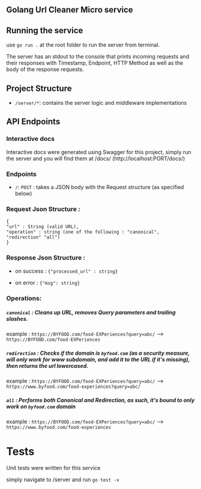 ## Golang Url Cleaner Micro service

## Running the service
use `go run .` at the root folder to run the server from terminal.

The server has an stdout to the console that prints incoming requests and their responses with Timestamp, Endpoint, HTTP Method as well as the body of the response requests.

## Project Structure

- `/server/*`: contains the server logic and middleware implementations

## API Endpoints

### Interactive docs
Interactive docs were generated using Swagger for this project, simply run the server and you will find them at /docs/ (http://localhost:PORT/docs/)


### Endpoints

- `/`: `POST` : takes a JSON body with the Request structure (as specified below)


### Request Json Structure : 

```
{
"url" : String (valid URL),
"operation" : string (one of the following : "canonical", "redirection" "all")
}

```

### Response Json Structure :

- on success :   `{"processed_url" : string}`


- on error :  `{"msg": string}`


### Operations:

##### `canonical` : Cleans up URL, removes Query parameters and trailing slashes.

example : `https://BYFOOD.com/food-EXPeriences?query=abc/`  -->  `https://BYFOOD.com/food-EXPeriences`



##### `redirection` : Checks if the domain is `byfood.com` (as a security measure, will only work for www subdomain, and add it to the URL if it's missing), then returns the url lowercased.

example : `https://BYFOOD.com/food-EXPeriences?query=abc/` --> `https://www.byfood.com/food-experiences?query=abc/`


##### `all` : Performs both Canonical and Redirection, as such, it's bound to only work on `byfood.com` domain

example : `https://BYFOOD.com/food-EXPeriences?query=abc/` --> `https://www.byfood.com/food-experiences`


# Tests

Unit tests were written for this service

simply navigate to /server and run `go test -v`



